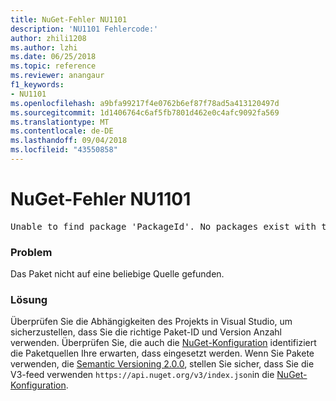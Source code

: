 ```yaml
---
title: NuGet-Fehler NU1101
description: 'NU1101 Fehlercode:'
author: zhili1208
ms.author: lzhi
ms.date: 06/25/2018
ms.topic: reference
ms.reviewer: anangaur
f1_keywords:
- NU1101
ms.openlocfilehash: a9bfa99217f4e0762b6ef87f78ad5a413120497d
ms.sourcegitcommit: 1d1406764c6af5fb7801d462e0c4afc9092fa569
ms.translationtype: MT
ms.contentlocale: de-DE
ms.lasthandoff: 09/04/2018
ms.locfileid: "43550858"
---
```

# <a name="nuget-error-nu1101"></a>NuGet-Fehler NU1101

<pre>Unable to find package 'PackageId'. No packages exist with this id in source(s): 'sourceA', 'sourceB', 'sourceC'</pre>

### <a name="issue"></a>Problem
Das Paket nicht auf eine beliebige Quelle gefunden.

### <a name="solution"></a>Lösung
Überprüfen Sie die Abhängigkeiten des Projekts in Visual Studio, um sicherzustellen, dass Sie die richtige Paket-ID und Version Anzahl verwenden. Überprüfen Sie, die auch die [NuGet-Konfiguration](../../consume-packages/Configuring-NuGet-Behavior.md) identifiziert die Paketquellen Ihre erwarten, dass eingesetzt werden. Wenn Sie Pakete verwenden, die [Semantic Versioning 2.0.0](../../reference/package-versioning.md#semantic-versioning-200), stellen Sie sicher, dass Sie die V3-feed verwenden `https://api.nuget.org/v3/index.json`in die [NuGet-Konfiguration](../../consume-packages/Configuring-NuGet-Behavior.md).